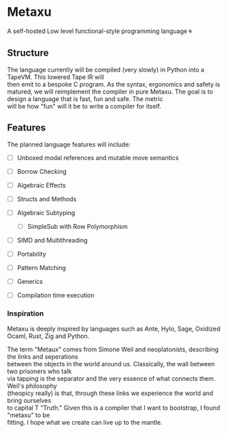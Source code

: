 # Metaxu
A self-hosted Low level functional-style programming language 🌀 
## Structure
The language currently will be compiled (very slowly) in Python into a TapeVM. This lowered Tape IR will  
then emit to a bespoke C program. As the syntax, ergonomics and safety is matured, we will reimplement 
the compiler in pure Metaxu. The goal is to design a language that is fast, fun and safe. The metric  
will be how "fun" will it be to write a compiler for itself.

## Features
The planned language features will include:
- [ ] Unboxed modal references and mutable move semantics
- [ ] Borrow Checking
- [ ] Algebraic Effects
- [ ] Structs and Methods
- [ ] Algebraic Subtyping
    - [ ] SimpleSub with Row Polymorphism  
- [ ] SIMD and Multithreading
- [ ] Portability
- [ ] Pattern Matching
- [ ] Generics
- [ ] Compilation time execution


### Inspiration
Metaxu is deeply inspired by languages such as Ante, Hylo, Sage, Oxidized Ocaml, Rust, Zig and Python.

The term "Metaux" comes from Simone Weil and neoplatonists, describing the links and seperations  
between the objects in the world around us. Classically, the wall between two prisoners who talk  
via tapping is the separator and the very essence of what connects them. Weil's philosophy  
(theopicy really) is that, through these links we experience the world and bring ourselves  
to capital T "Truth." Given this is a compiler that I want to bootstrap,  I found "metaxu" to be  
fitting. I hope what we create can live up to the mantle. 

